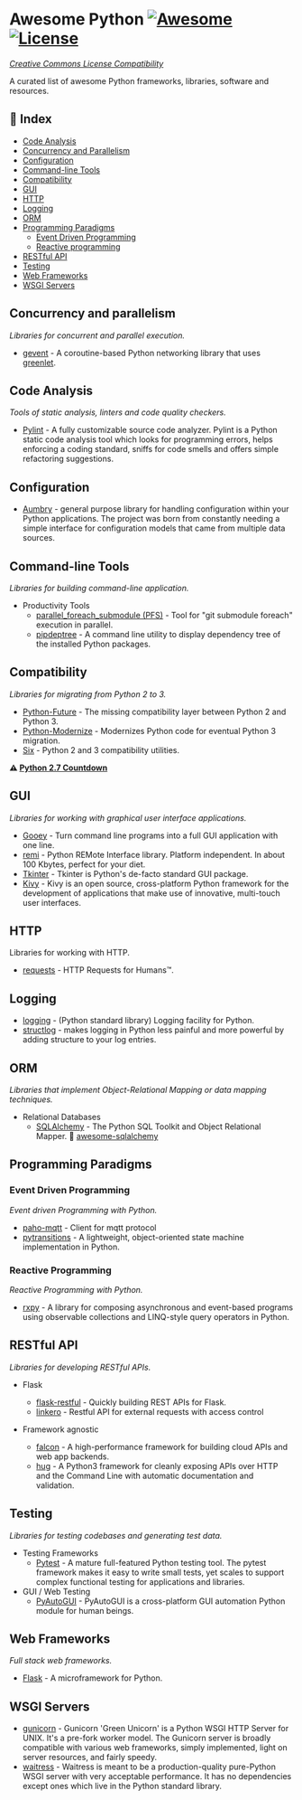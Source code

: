 # Awesome Python [![Awesome](https://cdn.rawgit.com/sindresorhus/awesome/d7305f38d29fed78fa85652e3a63e154dd8e8829/media/badge.svg)](https://github.com/sindresorhus/awesome) [![License](https://licensebuttons.net/l/by-nc/4.0/88x31.png)](https://creativecommons.org/licenses/by-nc/4.0/) 

_[Creative Commons License Compatibility](https://github.com/Catacrockers/awesome-catacrockers/blob/master/CC_License_Compatibility_Chart_compact.png)_

A curated list of awesome Python frameworks, libraries, software and resources.

## 📝 Index

+ [Code Analysis](#code-analysis)
+ [Concurrency and Parallelism](#concurrency-and-parallelism)
+ [Configuration](#configuration)
+ [Command-line Tools](#command-line-tools)
+ [Compatibility](#compatibility)
+ [GUI](#gui)
+ [HTTP](#http)
+ [Logging](#logging)
+ [ORM](#orm)
+ [Programming Paradigms](#programming-paradigms)
  - [Event Driven Programming](#event-driven-programming)
  - [Reactive programming](#reactive-programming)
+ [RESTful API](#restful-api)
+ [Testing](#testing)
+ [Web Frameworks](#web-frameworks)
+ [WSGI Servers](#wsgi-servers)

## Concurrency and parallelism

*Libraries for concurrent and parallel execution.*

- [gevent](http://www.gevent.org/) - A coroutine-based Python networking library that uses [greenlet](https://github.com/python-greenlet/greenlet).

## Code Analysis

*Tools of static analysis, linters and code quality checkers.*

- [Pylint](https://www.pylint.org/) - A fully customizable source code analyzer. Pylint is a Python static code analysis tool which looks for programming errors, helps enforcing a coding standard, sniffs for code smells and offers simple refactoring suggestions.

## Configuration

- [Aumbry](https://aumbry.readthedocs.io/en/latest/) - general purpose library for handling configuration within your Python applications. The project was born from constantly needing a simple interface for configuration models that came from multiple data sources.

## Command-line Tools

*Libraries for building command-line application.*

+ Productivity Tools
  - [parallel_foreach_submodule (PFS)](https://github.com/RDCH106/parallel_foreach_submodule) - Tool for "git submodule foreach" execution in parallel.
  - [pipdeptree](https://github.com/naiquevin/pipdeptree) - A command line utility to display dependency tree of the installed Python packages.

## Compatibility

*Libraries for migrating from Python 2 to 3.*

* [Python-Future](http://python-future.org/index.html) - The missing compatibility layer between Python 2 and Python 3.
* [Python-Modernize](https://github.com/mitsuhiko/python-modernize) - Modernizes Python code for eventual Python 3 migration.
* [Six](https://pypi.python.org/pypi/six) - Python 2 and 3 compatibility utilities.

**⚠️ [Python 2.7 Countdown](https://pythonclock.org/)**

## GUI

*Libraries for working with graphical user interface applications.*

- [Gooey](https://github.com/chriskiehl/Gooey) - Turn command line programs into a full GUI application with one line.
- [remi](https://github.com/dddomodossola/remi) - Python REMote Interface library. Platform independent. In about 100 Kbytes, perfect for your diet.
- [Tkinter](https://wiki.python.org/moin/TkInter) - Tkinter is Python's de-facto standard GUI package.
- [Kivy](https://github.com/kivy/kivy) - Kivy is an open source, cross-platform Python framework for the development of applications that make use of innovative, multi-touch user interfaces. 

## HTTP

Libraries for working with HTTP.

- [requests](http://docs.python-requests.org/en/latest/) - HTTP Requests for Humans™.

## Logging

- [logging](https://docs.python.org/3/library/logging.html) - (Python standard library) Logging facility for Python.
- [structlog](https://github.com/hynek/structlog) - makes logging in Python less painful and more powerful by adding structure to your log entries.

## ORM

*Libraries that implement Object-Relational Mapping or data mapping techniques.*

+ Relational Databases
  - [SQLAlchemy](http://www.sqlalchemy.org/) - The Python SQL Toolkit and Object Relational Mapper. 📜 [awesome-sqlalchemy](https://github.com/dahlia/awesome-sqlalchemy)

## Programming Paradigms

### Event Driven Programming

*Event driven Programming with Python.*

+ [paho-mqtt](https://pypi.org/project/paho-mqtt/) - Client for mqtt protocol
+ [pytransitions](https://github.com/pytransitions/transitions) - A lightweight, object-oriented state machine implementation in Python.

### Reactive Programming

*Reactive Programming with Python.*

- [rxpy](https://github.com/ReactiveX/RxPY) - 
A library for composing asynchronous and event-based programs using observable collections and LINQ-style query operators in Python.

## RESTful API

*Libraries for developing RESTful APIs.*

+ Flask
  - [flask-restful](https://github.com/flask-restful/flask-restful) - Quickly building REST APIs for Flask.
  - [linkero](https://github.com/ingran/linkero) - Restful API for external requests with access control

+ Framework agnostic
  - [falcon](http://falconframework.org/) - A high-performance framework for building cloud APIs and web app backends.
  - [hug](https://github.com/timothycrosley/hug) - A Python3 framework for cleanly exposing APIs over HTTP and the Command Line with automatic documentation and validation.

## Testing

*Libraries for testing codebases and generating test data.*

+ Testing Frameworks
  - [Pytest](https://docs.pytest.org/en/latest/) - A mature full-featured Python testing tool. The pytest framework makes it easy to write small tests, yet scales to support complex functional testing for applications and libraries.
+ GUI / Web Testing
  - [PyAutoGUI](https://github.com/asweigart/pyautogui) - PyAutoGUI is a cross-platform GUI automation Python module for human beings.

## Web Frameworks

*Full stack web frameworks.*

- [Flask](http://flask.pocoo.org/) - A microframework for Python.

## WSGI Servers

- [gunicorn](https://gunicorn.org/) - Gunicorn 'Green Unicorn' is a Python WSGI HTTP Server for UNIX. It's a pre-fork worker model. The Gunicorn server is broadly compatible with various web frameworks, simply implemented, light on server resources, and fairly speedy.
- [waitress](https://github.com/Pylons/waitress) - Waitress is meant to be a production-quality pure-Python WSGI server with very acceptable performance. It has no dependencies except ones which live in the Python standard library.

